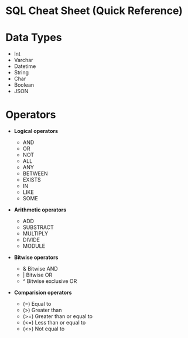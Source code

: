 # SQL Cheat Sheet (Quick Reference)

# Data Types
- Int
- Varchar
- Datetime
- String
- Char 
- Boolean
- JSON


# Operators
- **Logical operators**
  - AND
  - OR
  - NOT
  - ALL
  - ANY
  - BETWEEN
  - EXISTS
  - IN
  - LIKE
  - SOME

    
- **Arithmetic operators**
  - ADD
  - SUBSTRACT
  - MULTIPLY
  - DIVIDE
  - MODULE

- **Bitwise operators**
   - & Bitwise AND
   - | Bitwise OR
   - ^ Bitwise exclusive OR


- **Comparision operators**
   - (=) Equal to
   - (>) Greater than
   - (>=) Greater than or equal to
   - (<=) Less than or equal to
   - (<>) Not equal to 
  
 
